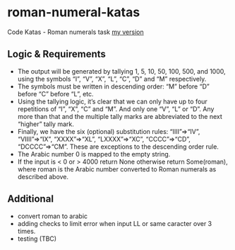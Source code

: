 # roman-numeral-katas
Code Katas - Roman numerals task
[my version](https://paoladmadd-pro.github.io/roman-arab-converter/)

## Logic & Requirements

- The output will be generated by tallying 1, 5, 10, 50, 100, 500, and 1000, using the symbols “I”, “V”, “X”, “L”, “C”, “D” and “M” respectively.
- The symbols must be written in descending order: “M” before “D” before “C” before “L”, etc.
- Using the tallying logic, it’s clear that we can only have up to four repetitions of “I”, “X”, “C” and “M”. And only one “V”, “L” or “D”. Any more than that and the multiple tally marks are abbreviated to the next “higher” tally mark.
- Finally, we have the six (optional) substitution rules: “IIII”=>“IV”, “VIIII”=>“IX”, “XXXX”=>“XL”, “LXXXX”=>“XC”, “CCCC”=>“CD”, “DCCCC”=>“CM”. These are exceptions to the descending order rule.
- The Arabic number 0 is mapped to the empty string.
- If the input is < 0 or > 4000 return None otherwise return Some(roman), where roman is the Arabic number converted to Roman numerals as described above.

## Additional
- convert roman to arabic
- adding checks to limit error when input LL or same caracter over 3 times.
- testing (TBC)
